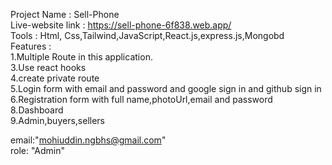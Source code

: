 Project Name : Sell-Phone\
Live-website link : https://sell-phone-6f838.web.app/ \
Tools : Html, Css,Tailwind,JavaScript,React.js,express.js,Mongobd \
Features : \
1.Multiple Route in this application.\
3.Use react hooks\
4.create private route\
5.Login form with email and password and google sign in and github sign in\
6.Registration form with full name,photoUrl,email and password \
8.Dashboard\
9.Admin,buyers,sellers

email:"mohiuddin.ngbhs@gmail.com"\
role: "Admin"

